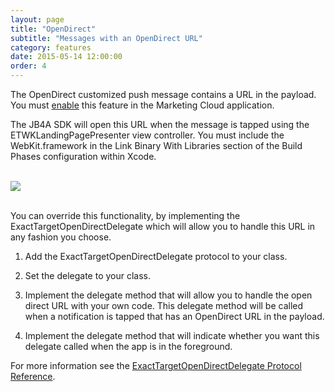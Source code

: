 ```yaml
---
layout: page
title: "OpenDirect"
subtitle: "Messages with an OpenDirect URL"
category: features
date: 2015-05-14 12:00:00
order: 4
---
```


The OpenDirect customized push message contains a URL in the payload. You must [enable](http://help.exacttarget.com/en/documentation/mobilepush/administering_your_mobilepush_account/apps_and_optional_settings_in_your_mobilepush_account/#openDirect) this feature in the Marketing Cloud application.

The JB4A SDK will open this URL when the message is tapped using the ETWKLandingPagePresenter view controller.  You must include the WebKit.framework in the Link Binary With Libraries section of the Build Phases configuration within Xcode.  

<br/>
 <img class="img-responsive" src="{{ site.baseurl }}/assets/OpenDirect.png" /><br/>
<br/>

You can override this functionality, by implementing the ExactTargetOpenDirectDelegate which will allow you to handle this URL in any fashion you choose.

1.	Add the ExactTargetOpenDirectDelegate protocol to your class.

	<script src="https://gist.github.com/sfmc-mobilepushsdk/e3dc039e860b3a3448da.js"></script>

1. Set the delegate to your class.

    <script src="https://gist.github.com/cctman/afedad34e7a8cd9c8c59e2b5d4f611af.js"></script>

1.	Implement the delegate method that will allow you to handle the open direct URL with your own code.  This delegate method will be called when a notification is tapped that has an OpenDirect URL in the payload.

	<script src="https://gist.github.com/sfmc-mobilepushsdk/f63fdac81f45a365c258.js"></script>

1.  Implement the delegate method that will indicate whether you want this delegate called when the app is in the foreground.

	<script src="https://gist.github.com/sfmc-mobilepushsdk/1ab86534e81f5ff1be7b.js"></script>

For more information see the [ExactTargetOpenDirectDelegate Protocol Reference](http://salesforce-marketingcloud.github.io/JB4A-SDK-iOS/appledoc/Protocols/ExactTargetOpenDirectDelegate.html).